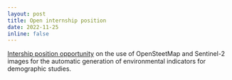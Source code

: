 ```yaml
---
layout: post
title: Open internship position
date: 2022-11-25 
inline: false
---
```


[Intership position opportunity](https://basiler.github.io/assets/pdf/stage_M2_LIPADE_INED_DiiP_2023.pdf) on the use of OpenSteetMap and Sentinel-2 images for the automatic generation of environmental indicators for demographic studies.
